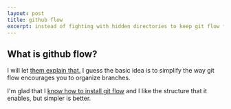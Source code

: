 ```yaml
---
layout: post
title: github flow
excerpt: instead of fighting with hidden directories to keep git flow functional with github for windows, I've decided to just simplify.
---
```


## What is github flow?
I will let [them explain that.](https://github.com/blog/1557-github-flow-in-the-browser) I guess the basic idea is to simplify the way git flow encourages you to organize branches. 

I'm glad that I [know how to install git flow](http://chrispelatari.github.io/2013/07/07/git-flow-and-github-for-windows/) and I like the structure that it enables, but simpler is better.